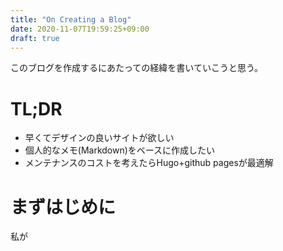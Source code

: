 ```yaml
---
title: "On Creating a Blog"
date: 2020-11-07T19:59:25+09:00
draft: true
---
```


このブログを作成するにあたっての経緯を書いていこうと思う。

# TL;DR

* 早くてデザインの良いサイトが欲しい
* 個人的なメモ(Markdown)をベースに作成したい
* メンテナンスのコストを考えたらHugo+github pagesが最適解

# まずはじめに

私が

